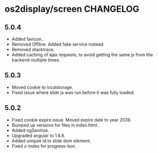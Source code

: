 # os2display/screen CHANGELOG

## 5.0.4

* Added favicon.
* Removed Offline. Added fake service instead.
* Removed stacktrace.
* Added caching of ajax requests, to avoid getting the same js from the backend multiple times.

## 5.0.3

* Moved cookie to localstorage.
* Fixed issue where slide js was run before it was fully loaded.

## 5.0.2

* Fixed cookie expire issue. Moved expire date to year 2038.
* Bumped up versions for files in index.html.
* Added ngSanitize.
* Upgraded angular to 1.6.6.
* Added uniquie id to slide dom element.
* Fixed z-index for progress-box.
